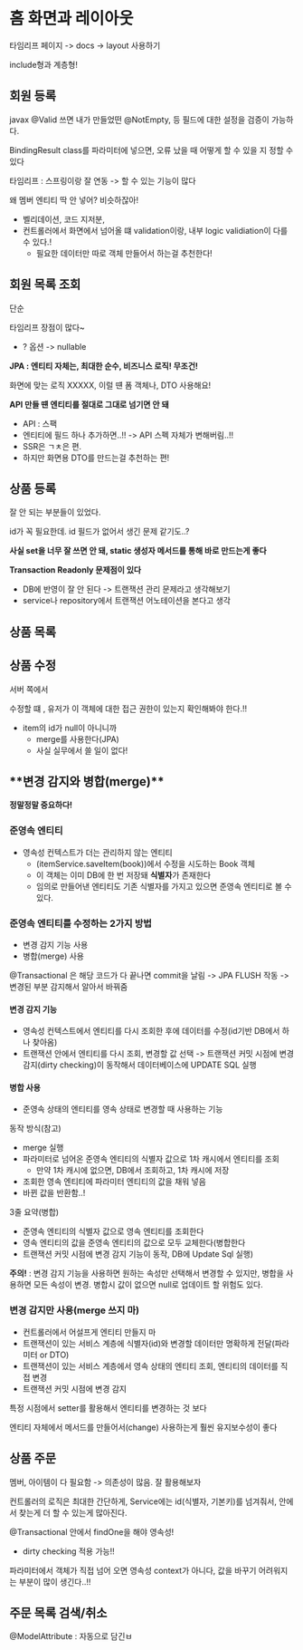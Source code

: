 # 홈 화면과 레이아웃



타임리프 페이지 -> docs -> layout 사용하기

include형과 계층형!



## 회원 등록

javax @Valid 쓰면 내가 만들었떤 @NotEmpty, 등 필드에 대한 설정을 검증이 가능하다.



BindingResult class를 파라미터에 넣으면, 오류 났을 때 어떻게 할 수 있을 지 정할 수 있다

타임리프 : 스프링이랑 잘 연동 -> 할 수 있는 기능이 많다



왜 멤버 엔티티 딱 안 넣어? 비슷하잖아!

- 벨리데이션, 코드 지저분,
- 컨트롤러에서 화면에서 넘어올 떄 validation이랑, 내부 logic validiation이 다를 수 있다.!
  - 필요한 데이터만 따로 객체 만들어서 하는걸 추천한다!



## 회원 목록 조회

단순

타임리프 장점이 많다~

- ? 옵션 -> nullable



**JPA : 엔티티 자체는, 최대한 순수, 비즈니스 로직! 무조건!**

화면에 맞는 로직  XXXXX, 이럴 떈 폼 객체나, DTO 사용해요!



**API 만들 떈 엔티티를 절대로 그대로 넘기면 안 돼**

- API : 스팩
- 엔티티에 필드 하나 추가하면..!! -> API 스펙 자체가 변해버림..!!
- SSR은 ㄱㅊ은 편.
- 하지만 화면용 DTO를 만드는걸 추천하는 편!



## 상품 등록

잘 안 되는 부분들이 있었다.

id가 꼭 필요한데. id 필드가 없어서 생긴 문제 같기도..?

**사실 set을 너무 잘 쓰면 안 돼, static 생성자 메서드를 통해 바로 만드는게 좋다**



**Transaction Readonly 문제점이 있다**

- DB에 반영이 잘 안 된다 -> 트랜잭션 관리 문제라고 생각해보기
- service나 repository에서 트랜잭션 어노테이션을 본다고 생각



## 상품 목록



## 상품 수정

서버 쪽에서

수정할 떄 , 유저가 이 객체에 대한 접근 권한이 있는지 확인해봐야 한다.!!

- item의 id가 null이 아니니까
  - merge를 사용한다(JPA)
  - 사실 실무에서 쓸 일이 없다!



## \*\*변경 감지와 병합(merge)\*\*

**정말정말 중요하다!**

### 준영속 엔티티

- 영속성 컨텍스트가 더는 관리하지 않는 엔티티
  - (itemService.saveItem(book))에서 수정을 시도하는 Book 객체
  - 이 객체는  이미 DB에 한 번 저장돼 **식별자**가 존재한다
  - 임의로 만들어낸 엔티티도 기존 식별자를 가지고 있으면 준영속 엔티티로 볼 수 있다.

### 준영속 엔티티를 수정하는 2가지 방법

- 변경 감지 기능 사용
- 병합(merge) 사용

@Transactional 은 해당 코드가 다 끝나면 commit을 날림 -> JPA FLUSH 작동 -> 변경된 부분 감지해서 알아서 바꿔줌  



#### 변경 감지 기능

- 영속성 컨텍스트에서 엔티티를 다시 조회한 후에 데이터를 수정(id기반  DB에서 하나 찾아옴)
- 트랜잭션 안에서 엔티티를 다시 조회, 변경할 값 선택 -> 트랜잭션 커밋 시점에 변경 감지(dirty checking)이 동작해서 데이터베이스에 UPDATE SQL 실행

#### 병합 사용

- 준영속 상태의 엔티티를 영속 상태로 변경할 때 사용하는 기능

동작 방식(참고)

- merge 실행
- 파라미터로 넘어온 준영속 엔티티의 식별자 값으로 1차 캐시에서 엔티티를 조회
  - 만약 1차 캐시에 없으면, DB에서 조회하고, 1차 캐시에 저장
- 조회한 영속 엔티티에 파라미터 엔티티의 값을 채워 넣음
- 바뀐 값을 반환함..!



3줄 요약(병합)

- 준영속 엔티티의 식별자 값으로 영속 엔티티를 조회한다
- 영속 엔티티의 값을 준영속 엔티티의 값으로 모두 교체한다(병합한다
- 트랜잭션 커밋 시점에 변경 감지 기능이 동작, DB에 Update Sql 실행)

**주의!** : 변경 감지 기능을 사용하면 원하는 속성만 선택해서 변경할 수 있지만, 병합을 사용하면 모든 속성이 변경. 병합시 값이 없으면 null로 업데이트 할 위험도 있다.



### 변경 감지만 사용(merge 쓰지 마)

+ 컨트롤러에서 어설프게 엔티티 만들지 마
+ 트랜잭션이 있는 서비스 계층에 식별자(id)와 변경할 데이터만 명확하게 전달(파라미터  or DTO)
+ 트랜잭션이 있는 서비스 계층에서 영속 상태의 엔티티 조회, 엔티티의 데이터를 직접 변경
+ 트랜잭션 커밋 시점에 변경 감지

특정 시점에서 setter를 활용해서 엔티티를 변경하는 것 보다

엔티티 자체에서 메서드를 만들어서(change) 사용하는게 훨씬 유지보수성이 좋다



## 상품 주문

멤버, 아이템이 다 필요함 -> 의존성이 많음. 잘 활용해보자

컨트롤러의 로직은 최대한 간단하게, Service에는 id(식별자, 기본키)를 넘겨줘서, 안에서 찾는게 더 할 수 있는게 많아진다.

@Transactional 안에서 findOne을 해야 영속성!

- dirty checking 적용 가능!!

파라미터에서 객체가 직접 넘어 오면 영속성 context가 아니다, 값을 바꾸기 어려워지는 부분이 많이 생긴다..!!



## 주문 목록 검색/취소

@ModelAttribute : 자동으로 담긴ㅂ

